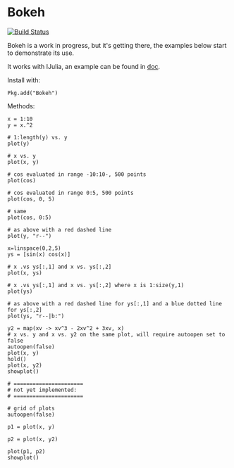 # Bokeh

[![Build Status](https://travis-ci.org/samuelcolvin/Bokeh.jl.svg?branch=master)](https://travis-ci.org/samuelcolvin/Bokeh.jl)

Bokeh is a work in progress, but it's getting there, the examples below start to demonstrate its use.

It works with IJulia, an example can be found in [doc](doc).

Install with:
    
    Pkg.add("Bokeh")

Methods: 

	x = 1:10
	y = x.^2

	# 1:length(y) vs. y
	plot(y)

	# x vs. y
	plot(x, y)

	# cos evaluated in range -10:10-, 500 points
	plot(cos)

	# cos evaluated in range 0:5, 500 points
	plot(cos, 0, 5)

	# same
	plot(cos, 0:5)

	# as above with a red dashed line
	plot(y, "r--")

    x=linspace(0,2,5)
    ys = [sin(x) cos(x)]

    # x .vs ys[:,1] and x vs. ys[:,2]
    plot(x, ys)

    # x .vs ys[:,1] and x vs. ys[:,2] where x is 1:size(y,1)
    plot(ys)

	# as above with a red dashed line for ys[:,1] and a blue dotted line for ys[:,2]
	plot(ys, "r--|b:")

	y2 = map(xv -> xv^3 - 2xv^2 + 3xv, x)
	# x vs. y and x vs. y2 on the same plot, will require autoopen set to false
	autoopen(false)
	plot(x, y)
	hold()
	plot(x, y2)
	showplot()

	# ======================
	# not yet implemented:
	# ======================

	# grid of plots
	autoopen(false)

	p1 = plot(x, y)

	p2 = plot(x, y2)

	plot(p1, p2)
	showplot()
